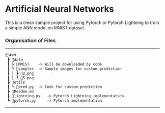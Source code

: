 # Artificial Neural Networks

This is a clean sample project for using Pytorch or Pytorch Lightning to train a simple ANN model on MNIST dataset.

### Organisation of Files
---

```txt
📦ANN
 ┣ 📂data
 ┃ ┣ 📂MNIST    -> Will be downloaded by code
 ┃ ┗ 📂samples  -> Sample images for custom prediction
 ┃ ┃ ┣ 📜2.png
 ┃ ┃ ┗ 📜5.png
 ┣ 📂utils
 ┃ ┗ 📜pred.py  -> Code for custom prediction
 ┣ 📜Readme.md
 ┣ 📜lightning.py   -> Pytorch Lightning implementation
 ┗ 📜pytorch.py     -> Pytorch implementation
```

---




